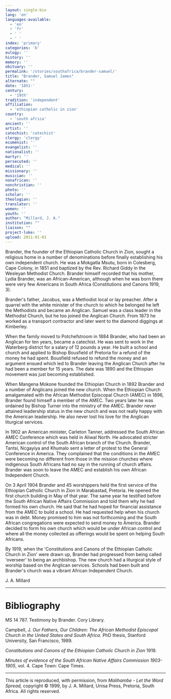```yaml
---
layout: single-bio
lang: 'en'
languages-available:
  - 'en'
  - 'fr'
  - ' '
  - ' '
index: 'primary'
categories: 'b'
eulogy: ''
history: ''
memory: ''
obituary: ''
permalink: '/stories/southafrica/brander-samuel/'
title: "Brander, Samuel James"
alternate: ""
date: '1851-'
century:
  - '19th'
tradition: 'independent'
affiliation:
  - 'ethiopian catholic in zion'
country:
  - 'south africa'
ancient: ''
artist: ''
catechist: 'catechist'
clergy: 'clergy'
ecumenist: ''
evangelist: ''
nationalist: ''
martyr: ''
persecuted: ''
medical: ''
missionary: ''
musician: ''
nonafrican: ''
nonchristian: ''
photo: ''
scholar: ''
theologian: ''
translator: ''
women: ''
youth: ''
author: "Millard, J. A."
institution: ""
liaison: ""
project-luke: ''
upload: 2011-01-01
---
```




Brander, the founder of the Ethiopian Catholic Church in Zion, sought a religious home in a number of denominations before finally establishing his own independent church. He was a Mokgatla Msutu, born in Colesberg, Cape Colony, in 1851 and baptized by the Rev. Richard Giddy in the Wesleyan Methodist Church. Brander himself recorded that his mother, Lydia Brander, was an African-American, although when he was born there were very few Americans in South Africa (Constitutions and Canons 1919, 3).

Brander's father, Jacobus, was a Methodist local or lay preacher. After a quarrel with the white minister of the church to which he belonged he left the Methodists and became an Anglican. Samuel was a class leader in the Methodist Church, but he too joined the Anglican Church. From 1873 he worked as a transport contractor and later went to the diamond diggings at Kimberley.

When the family moved to Potchefstroom in 1884 Brander, who had been an Anglican for ten years, became a catechist. He was sent to work in the Waterberg district for a salary of 12 pounds a year. He built a school and church and applied to Bishop Bousfield of Pretoria for a refund of the money he had spent. Bousfield refused to refund the money and an argument ensued which led to Brander leaving the Anglican Church after he had been a member for 15 years. The date was 1890 and the Ethiopian movement was just becoming established.

When Mangena Mokone founded the Ethiopian Church in 1892 Brander and a number of Anglicans joined the new church. When the Ethiopian Church amalgamated with the African Methodist Episcopal Church (AMEC) in 1896, Brander found himself a member of the AMEC. Two years later he was ordained by Bishop Turner into the ministry of the AMEC. Brander never attained leadership status in the new church and was not really happy with the American leadership. He also never lost his love for the Anglican liturgical services.

In 1902 an American minister, Carleton Tanner, addressed the South African AMEC Conference which was held in Aliwal North. He advocated stricter American control of the South African branch of the Church. Brander, Tantsi, Ncgayiya and Khumalo sent a letter of protest to the General Conference in America. They complained that the conditions in the AMEC were becoming no different from those in the mission churches where indigenous South Africans had no say in the running of church affairs. Brander was soon to leave the AMEC and establish his own African Independent Church.

On 3 April 1904 Brander and 45 worshippers held the first service of the Ethiopian Catholic Church in Zion in Marabastad, Pretoria. He opened the first church building in May of that year. The same year he testified before the South African Native Affairs Commission and told them why he had formed his own church. He said that he had hoped for financial assistance from the AMEC to build a school. He had requested help when his church was in debt. Money promised to him was not forthcoming and the South African congregations were expected to send money to America. Brander decided to form his own church which would be under African control and where all the money collected as offerings would be spent on helping South Africans.

By 1919, when the 'Constitutions and Canons of the Ethiopian Catholic Church in Zion' were drawn up, Brander had progressed from being called 'overseer' to being an archbishop. The new church had a liturgical style of worship based on the Anglican services. Schools had been built and Brander's church was a vibrant African Independent Church.

J. A. Millard

---

# Bibliography

MS 14 787.  Testimony by Brander. Cory Library.

Campbell, J. *Our Fathers, Our Children: The African Methodist Episcopal Church in the United States and South Africa.* PhD thesis, Stanford University, San Francisco, 1989.

*Constitutions and Canons of the Ethiopian Catholic Church in Zion* 1919.

*Minutes of evidence of the South African Native Affairs Commission 1903-1905*, vol. 4. Cape Town: Cape Times.

---

This article is reproduced, with permission, from *Malihambe - Let the Word Spread,* copyright &copy; 1999, by J. A. Millard, Unisa Press, Pretoria, South Africa.  All rights reserved.
